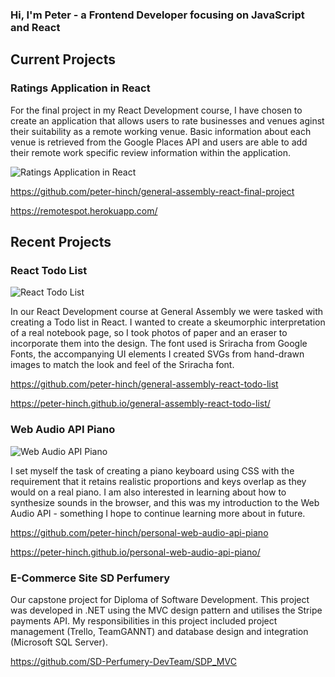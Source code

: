 ### Hi, I'm Peter - a Frontend Developer focusing on JavaScript and React

## Current Projects

### Ratings Application in React

For the final project in my React Development course, I have chosen to create an application that allows users to rate businesses and venues aginst their suitability as a remote working venue. Basic information about each venue is retrieved from the Google Places API and users are able to add their remote work specific review information within the application.

![Ratings Application in React](https://user-images.githubusercontent.com/62582081/160515490-179368fa-dc86-4408-9b42-94909b1d5fd2.png)

https://github.com/peter-hinch/general-assembly-react-final-project

https://remotespot.herokuapp.com/

## Recent Projects

### React Todo List
![React Todo List](https://user-images.githubusercontent.com/62582081/158084900-7397dd14-4d9a-426e-8c62-5ecef7c67c0a.png)

In our React Development course at General Assembly we were tasked with creating a Todo list in React. I wanted to create a skeumorphic interpretation of a real notebook page, so I took photos of paper and an eraser to incorporate them into the design. The font used is Sriracha from Google Fonts, the accompanying UI elements I created SVGs from hand-drawn images to match the look and feel of the Sriracha font.

https://github.com/peter-hinch/general-assembly-react-todo-list

https://peter-hinch.github.io/general-assembly-react-todo-list/

### Web Audio API Piano
![Web Audio API Piano](https://user-images.githubusercontent.com/62582081/158084845-8c711b06-1993-4d63-890f-81752c94d4db.png)

I set myself the task of creating a piano keyboard using CSS with the requirement that it retains realistic proportions and keys overlap as they would on a real piano. I am also interested in learning about how to synthesize sounds in the browser, and this was my introduction to the Web Audio API - something I hope to continue learning more about in future.

https://github.com/peter-hinch/personal-web-audio-api-piano

https://peter-hinch.github.io/personal-web-audio-api-piano/

### E-Commerce Site SD Perfumery

Our capstone project for Diploma of Software Development. This project was developed in .NET using the MVC design pattern and utilises the Stripe payments API. My responsibilities in this project included project management (Trello, TeamGANNT) and database design and integration (Microsoft SQL Server).

https://github.com/SD-Perfumery-DevTeam/SDP_MVC

